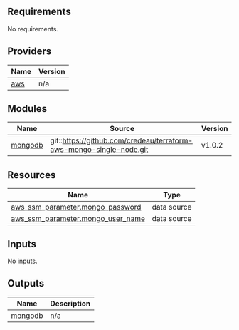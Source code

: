 <!-- BEGIN_TF_DOCS -->
## Requirements

No requirements.

## Providers

| Name | Version |
|------|---------|
| <a name="provider_aws"></a> [aws](#provider\_aws) | n/a |

## Modules

| Name | Source | Version |
|------|--------|---------|
| <a name="module_mongodb"></a> [mongodb](#module\_mongodb) | git::https://github.com/credeau/terraform-aws-mongo-single-node.git | v1.0.2 |

## Resources

| Name | Type |
|------|------|
| [aws_ssm_parameter.mongo_password](https://registry.terraform.io/providers/hashicorp/aws/latest/docs/data-sources/ssm_parameter) | data source |
| [aws_ssm_parameter.mongo_user_name](https://registry.terraform.io/providers/hashicorp/aws/latest/docs/data-sources/ssm_parameter) | data source |

## Inputs

No inputs.

## Outputs

| Name | Description |
|------|-------------|
| <a name="output_mongodb"></a> [mongodb](#output\_mongodb) | n/a |
<!-- END_TF_DOCS -->